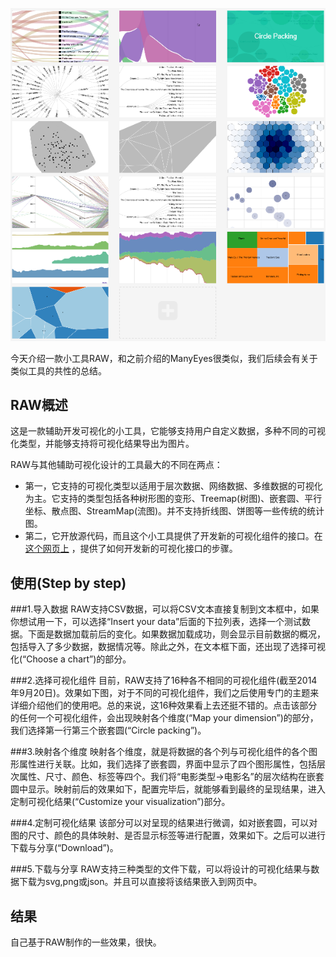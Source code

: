 ![](type.png)

今天介绍一款小工具RAW，和之前介绍的ManyEyes很类似，我们后续会有关于类似工具的共性的总结。

## RAW概述
这是一款辅助开发可视化的小工具，它能够支持用户自定义数据，多种不同的可视化类型，并能够支持将可视化结果导出为图片。

RAW与其他辅助可视化设计的工具最大的不同在两点：
* 第一，它支持的可视化类型以适用于层次数据、网络数据、多维数据的可视化为主。它支持的类型包括各种树形图的变形、Treemap(树图)、嵌套圆、平行坐标、散点图、StreamMap(流图)。并不支持折线图、饼图等一些传统的统计图。
* 第二，它开放源代码，而且这个小工具提供了开发新的可视化组件的接口。在[这个网页上](https://github.com/densitydesign/raw/wiki/Adding-New-Charts) ，提供了如何开发新的可视化接口的步骤。

## 使用(Step by step)
###1.导入数据
RAW支持CSV数据，可以将CSV文本直接复制到文本框中，如果你想试用一下，可以选择“Insert your data”后面的下拉列表，选择一个测试数据。下面是数据加载前后的变化。如果数据加载成功，则会显示目前数据的概况，包括导入了多少数据，数据情况等。除此之外，在文本框下面，还出现了选择可视化(“Choose a chart”)的部分。



###2.选择可视化组件
目前，RAW支持了16种各不相同的可视化组件(截至2014年9月20日)。效果如下图，对于不同的可视化组件，我们之后使用专门的主题来详细介绍他们的使用吧。总的来说，这16种效果看上去还挺不错的。点击该部分的任何一个可视化组件，会出现映射各个维度(“Map your dimension”)的部分，我们选择第一行第三个嵌套圆(“Circle packing”)。

###3.映射各个维度
映射各个维度，就是将数据的各个列与可视化组件的各个图形属性进行关联。比如，我们选择了嵌套圆，界面中显示了四个图形属性，包括层次属性、尺寸、颜色、标签等四个。我们将“电影类型->电影名”的层次结构在嵌套圆中显示。映射前后的效果如下，配置完毕后，就能够看到最终的呈现结果，进入定制可视化结果(“Customize your visualization”)部分。


###4.定制可视化结果
该部分可以对呈现的结果进行微调，如对嵌套圆，可以对图的尺寸、颜色的具体映射、是否显示标签等进行配置，效果如下。之后可以进行下载与分享(“Download”)。

###5.下载与分享
RAW支持三种类型的文件下载，可以将设计的可视化结果与数据下载为svg,png或json。并且可以直接将该结果嵌入到网页中。

## 结果
自己基于RAW制作的一些效果，很快。


